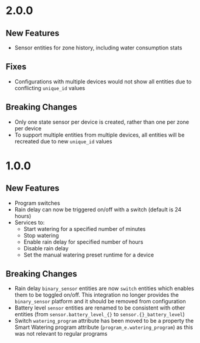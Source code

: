 # 2.0.0

## New Features

- Sensor entities for zone history, including water consumption stats

## Fixes

- Configurations with multiple devices would not show all entities due to conflicting `unique_id` values

## Breaking Changes

- Only one state sensor per device is created, rather than one per zone per device
- To support multiple entities from multiple devices, all entities will be recreated due to new `unique_id` values

# 1.0.0

## New Features

- Program switches
- Rain delay can now be triggered on/off with a switch (default is 24 hours)
- Services to:
  - Start watering for a specified number of minutes
  - Stop watering
  - Enable rain delay for specified number of hours
  - Disable rain delay
  - Set the manual watering preset runtime for a device

## Breaking Changes

- Rain delay `binary_sensor` entities are now `switch` entities which enables them to be toggled on/off. This integration no longer provides the `binary_sensor` platform and it should be removed from configuration
- Battery level `sensor` entities are renamed to be consistent with other entities (from `sensor.battery_level_{}` to `sensor.{}_battery_level`)
- Switch `watering_program` attribute has been moved to be a property the Smart Watering program attribute (`program_e.watering_program`) as this was not relevant to regular programs
